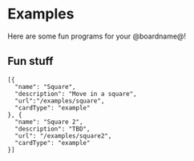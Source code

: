 # Examples

Here are some fun programs for your @boardname@!

## Fun stuff

```codecard
[{
  "name": "Square",
  "description": "Move in a square",
  "url":"/examples/square",
  "cardType": "example"
}, {
  "name": "Square 2",
  "description": "TBD",
  "url": "/examples/square2",
  "cardType": "example"
}]
```